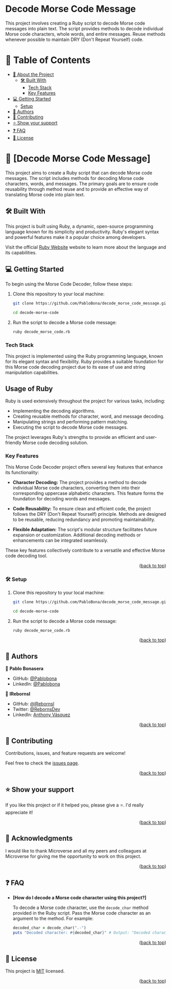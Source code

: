 <h1>Decode Morse Code Message</h1>
This project involves creating a Ruby script to decode Morse code messages into plain text. The script provides methods to decode individual Morse code characters, whole words, and entire messages. Reuse methods whenever possible to maintain DRY (Don't Repeat Yourself) code.



# 📗 Table of Contents

- [📖 About the Project](#about-project)
  - [🛠 Built With](#built-with)
    - [Tech Stack](#tech-stack)
    - [Key Features](#key-features)
- [💻 Getting Started](#getting-started)
  - [Setup](#setup)
- [👥 Authors](#authors)
- [🤝 Contributing](#contributing)
- [⭐️ Show your support](#support)
- [❓ FAQ](#faq)
- [📝 License](#license)

<!-- PROJECT DESCRIPTION -->

# 📖 [Decode Morse Code Message] <a name="about-project"></a>

This project aims to create a Ruby script that can decode Morse code messages. The script includes methods for decoding Morse code characters, words, and messages. The primary goals are to ensure code reusability through method reuse and to provide an effective way of translating Morse code into plain text.


## 🛠 Built With <a name="built-with"></a>
This project is built using Ruby, a dynamic, open-source programming language known for its simplicity and productivity. Ruby's elegant syntax and powerful features make it a popular choice among developers.

Visit the official [Ruby Website](https://www.ruby-lang.org/) website to learn more about the language and its capabilities.

## 💻 Getting Started <a name="getting-started"></a>
To begin using the Morse Code Decoder, follow these steps:

1. Clone this repository to your local machine:

   ```sh
   git clone https://github.com/PabloBona/decode_morse_code_message.git
    ```
   ```sh
   cd decode-morse-code
    ```
2. Run the script to decode a Morse code message:

   ```sh
   ruby decode_morse_code.rb
   ```

<a name="readme-top"></a>


### Tech Stack <a name="tech-stack"></a>

This project is implemented using the Ruby programming language, known for its elegant syntax and flexibility. Ruby provides a suitable foundation for this Morse code decoding project due to its ease of use and string manipulation capabilities.

## Usage of Ruby

Ruby is used extensively throughout the project for various tasks, including:

- Implementing the decoding algorithms.
- Creating reusable methods for character, word, and message decoding.
- Manipulating strings and performing pattern matching.
- Executing the script to decode Morse code messages.

The project leverages Ruby's strengths to provide an efficient and user-friendly Morse code decoding solution.



### Key Features <a name="key-features"></a>

This Morse Code Decoder project offers several key features that enhance its functionality:

- **Character Decoding:**
  The project provides a method to decode individual Morse code characters, converting them into their corresponding uppercase alphabetic characters. This feature forms the foundation for decoding words and messages.

- **Code Reusability:**
  To ensure clean and efficient code, the project follows the DRY (Don't Repeat Yourself) principle. Methods are designed to be reusable, reducing redundancy and promoting maintainability.

- **Flexible Adaptation:**
  The script's modular structure facilitates future expansion or customization. Additional decoding methods or enhancements can be integrated seamlessly.

These key features collectively contribute to a versatile and effective Morse code decoding tool.

<p align="right">(<a href="#readme-top">back to top</a>)</p>



### 🛠 Setup <a name="setup"></a>

1. Clone this repository to your local machine:
   ```sh
   git clone https://github.com/PabloBona/decode_morse_code_message.git
    ```
   ```sh
   cd decode-morse-code
    ```
2. Run the script to decode a Morse code message:

   ```sh
   ruby decode_morse_code.rb
   ```
<p align="right">(<a href="#readme-top">back to top</a>)</p>


## 👥 Authors <a name="authors"></a>


👤 **Pablo Bonasera**

- GitHub: [@Pablobona](https://github.com/PabloBona)
- LinkedIn: [@Pablobona](https://www.linkedin.com/in/pablo-bonasera/)

👤 **lRebornsl**
- GitHub: [@lRebornsl](https://github.com/lRebornsl)
- Twitter: [@RebornsDev](https://twitter.com/RebornsDev)
- LinkedIn: [Anthony Vásquez](https://www.linkedin.com/in/avvm98/)

<p align="right">(<a href="#readme-top">back to top</a>)</p>

<!-- CONTRIBUTING -->

## 🤝 Contributing <a name="contributing"></a>

Contributions, issues, and feature requests are welcome!

Feel free to check the [issues page](../../issues/).

<p align="right">(<a href="#readme-top">back to top</a>)</p>

<!-- SUPPORT -->

## ⭐️ Show your support <a name="support"></a>

 

If you like this project or if it helped you, please give a ⭐️. I'd really appreciate it!

<p align="right">(<a href="#readme-top">back to top</a>)</p>

<!-- ACKNOWLEDGEMENTS -->

## 🙏 Acknowledgments <a name="acknowledgements"></a>

 

I would like to thank Microverse and all my peers and colleagues at Microverse for giving me the opportunity to work on this project.

<p align="right">(<a href="#readme-top">back to top</a>)</p>

<!-- FAQ (optional) -->

## ❓ FAQ <a name="faq"></a>

- **[How do I decode a Morse code character using this project?]**

  To decode a Morse code character, use the `decode_char` method provided in the Ruby script. Pass the Morse code character as an argument to the method. For example:

  ```ruby
  decoded_char = decode_char(".-")
  puts "Decoded character: #{decoded_char}" # Output: "Decoded character: A"

<p align="right">(<a href="#readme-top">back to top</a>)</p>

<!-- LICENSE -->

## 📝 License <a name="license"></a>

This project is [MIT](MIT.md) licensed.

<p align="right">(<a href="#readme-top">back to top</a>)</p>
